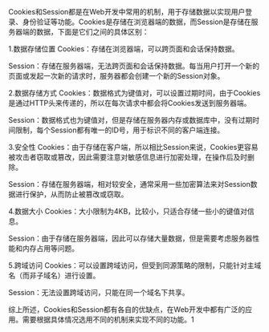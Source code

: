 Cookies和Session都是在Web开发中常用的机制，用于存储数据以实现用户登录、身份验证等功能。Cookies是存储在浏览器端的数据，而Session是存储在服务器端的数据，下面是它们之间的具体区别：

1.数据存储位置
Cookies：存储在浏览器端，可以跨页面和会话保持数据。

Session：存储在服务器端，无法跨页面和会话保持数据。每当用户打开一个新的页面或发起一次新的请求时，服务器都会创建一个新的Session对象。

2.数据存储方式
Cookies：数据格式为键值对，可以设置过期时间，由于Cookies是通过HTTP头来传递的，所以在每次请求中都会将Cookies发送到服务器端。

Session：数据格式也为键值对，但是存储在服务器内存或数据库中，没有过期时间限制，每个Session都有唯一的ID号，用于标识不同的客户端连接。

3.安全性
Cookies：由于存储在客户端，所以相比Session来说，Cookies更容易被攻击者窃取或篡改，因此需要注意对敏感信息进行加密处理，在操作后及时删除。

Session：存储在服务器端，相对较安全，通常采用一些加密算法来对Session数据进行保护，从而防止被篡改或窃取。

4.数据大小
Cookies：大小限制为4KB，比较小，只适合存储一些小的键值对信息。

Session：由于存储在服务器端，因此可以存储大量数据，但是需要考虑服务器性能和内存占用等问题。

5.跨域访问
Cookies：可以设置跨域访问，但受到同源策略的限制，只能针对主域名（而非子域名）进行设置。

Session：无法设置跨域访问，只能在同一个域名下共享。

综上所述，Cookies和Session都有各自的优缺点，在Web开发中都有广泛的应用。需要根据具体情况选用不同的机制来实现不同的功能。1